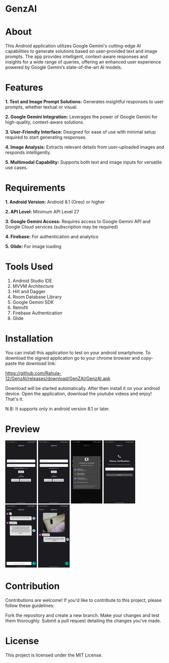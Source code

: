 # GenzAI

# About
This Android application utilizes Google Gemini's cutting-edge AI capabilities to generate solutions based on user-provided text and image prompts. The app provides intelligent, context-aware responses and insights for a wide range of queries, offering an enhanced user experience powered by Google Gemini’s state-of-the-art AI models.

# Features
<p><b>1. Text and Image Prompt Solutions:</b> Generates insightful responses to user prompts, whether textual or visual.</p>
<p><b>2. Google Gemini Integration:</b> Leverages the power of Google Gemini for high-quality, context-aware solutions.</p>
<p><b>3. User-Friendly Interface:</b> Designed for ease of use with minimal setup required to start generating responses.</p>
<p><b>4. Image Analysis:</b> Extracts relevant details from user-uploaded images and responds intelligently.</p>
<p><b>5. Multimodal Capability:</b> Supports both text and image inputs for versatile use cases.</p>

# Requirements
<p><b>1. Android Version:</b> Android 8.1 (Oreo) or higher</p>
<p><b>2. API Level:</b> Minimum API Level 27</p>
<p><b>3. Google Gemini Access:</b> Requires access to Google Gemini API and Google Cloud services (subscription may be required)</p>
<p><b>4. Firebase:</b> For authentication and analytics</p>
<p><b>5. Glide:</b> For image loading</p>

# Tools Used
1. Android Studio IDE
2. MVVM Architecture
3. Hilt and Dagger
4. Room Database Library
5. Google Gemini SDK
6. Retrofit
7. Firebase Authentication
8. Glide

# Installation
You can install this application to test on your android smartphone. To download the signed application go to your chrome browser and copy-paste the download link:

https://github.com/Rahula-12/GenzAI/releases/download/GenZAI/GenzAI.apk

Download will be started automatically. After then install it on your android device. Open the application, download the youtube videos and enjoy! That's it.

N.B: It supports only in android version 8.1 or later.

# Preview
<div>
<img src="user_authentication_screen.png" width="100" height="200">
<img src="user_authentication_login.png" width="100" height="200">
<img src="authentication_using_google.png" width="100" height="200">
<img src="authentication_using_phone_number.png" width="100" height="200">
<img src="text_related_queries.png" width="100" height="200">
<img src="photo_related_queries.png" width="100" height="200">
</div>

# Contribution
Contributions are welcome! If you'd like to contribute to this project, please follow these guidelines:

Fork the repository and create a new branch.
Make your changes and test them thoroughly.
Submit a pull request detailing the changes you've made.

# License
This project is licensed under the MIT License.
